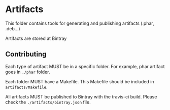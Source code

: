# Artifacts

This folder contains tools for generating and publishing artifacts (.phar, .deb...)

Artifacts are stored at Bintray

## Contributing

Each type of artifact MUST be in a specific folder. For example, phar artifact goes in `./phar` folder.

Each folder MUST have a Makefile. This Makefile should be included in `artifacts/Makefile`.

All artifacts MUST be published to Bintray with the travis-ci build. Please check the `./artifacts/bintray.json` file.
